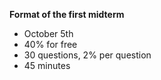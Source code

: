 **Format of the first midterm**
 - October 5th
 - 40% for free
 - 30 questions, 2% per question
 - 45 minutes